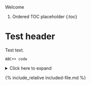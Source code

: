 
Welcome

1. Ordered TOC placeholder
{:toc}

# Test header

Test text.

    ABC++ code

<details>
<summary>Click here to expand</summary>

This is full of details.

```
And some code
```

</details>

{% include_relative included-file.md %}
